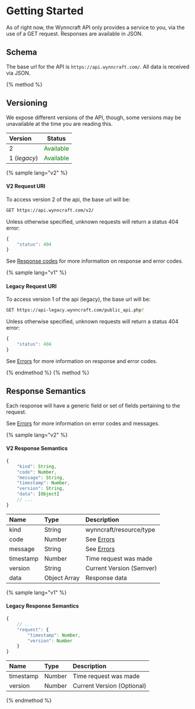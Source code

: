 # Getting Started

As of right now, the Wynncraft API only provides a service to you, via the use of a GET request. Responses are available in JSON.

## Schema
The base url for the API is `https://api.wynncraft.com/`. All data is received via JSON.

{% method %}
## Versioning
We expose different versions of the API, though, some versions may be unavailable at the time you are reading this. 

| Version        | Status                                     |
|:---------------|:------------------------------------------:|
| 2              | <span style="color:green">Available</span> |
| 1 (*legacy*)   | <span style="color:green">Available</span> |

{% sample lang="v2" %}
#### V2 Request URI
To access version 2 of the api, the base url will be: 

```bash
GET https://api.wynncraft.com/v2/
```

Unless otherwise specified, unknown requests will return a status 404 error:
```js
{
    "status": 404
}
```

See [Response codes](RESPONSES.md) for more information on response and error codes.

{% sample lang="v1" %}
#### Legacy Request URI
To access version 1 of the api (legacy), the base url will be: 

```bash
GET https://api-legacy.wynncraft.com/public_api.php?
```

Unless otherwise specified, unknown requests will return a status 404 error:
```js
{
    "status": 404
}
```

See [Errors]() for more information on response and error codes.

{% endmethod %}
{% method %}
## Response Semantics
Each response will have a generic field or set of fields pertaining to the request.

See [Errors]() for more information on error codes and messages.

{% sample lang="v2" %}
#### V2 Response Semantics
```js
{
    "kind": String,
    "code": Number,
    "message": String,
    "timestamp": Number,
    "version": String,
    "data": [Object]
    // ...
}
```
| Name      | Type          | Description                    |
|:----------|:--------------|:-------------------------------|
| kind      | String        | wynncraft/resource/type        |
| code      | Number        | See [Errors](errors/README.md) |
| message   | String        | See [Errors](errors/README.md) |
| timestamp | Number        | Time request was made          |
| version   | String        | Current Version (Semver)       |
| data      | Object Array  | Response data                  |

{% sample lang="v1" %}
#### Legacy Response Semantics
```js
{
    // ...
    "request": {
        "timestamp": Number,
        "version": Number
    }
}
```
| Name      | Type          | Description                |
|:----------|:--------------|:---------------------------|
| timestamp | Number        | Time request was made      |
| version   | Number        | Current Version (Optional) |
{% endmethod %}
